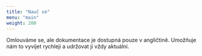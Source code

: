 ```yaml
---
title: "Nauč se"
menu: "main"
weight: 200
---
```


Omlouváme se, ale dokumentace je dostupná pouze v angličtině. Umožňuje nám to vyvíjet rychleji a udržovat ji vždy aktuální.
